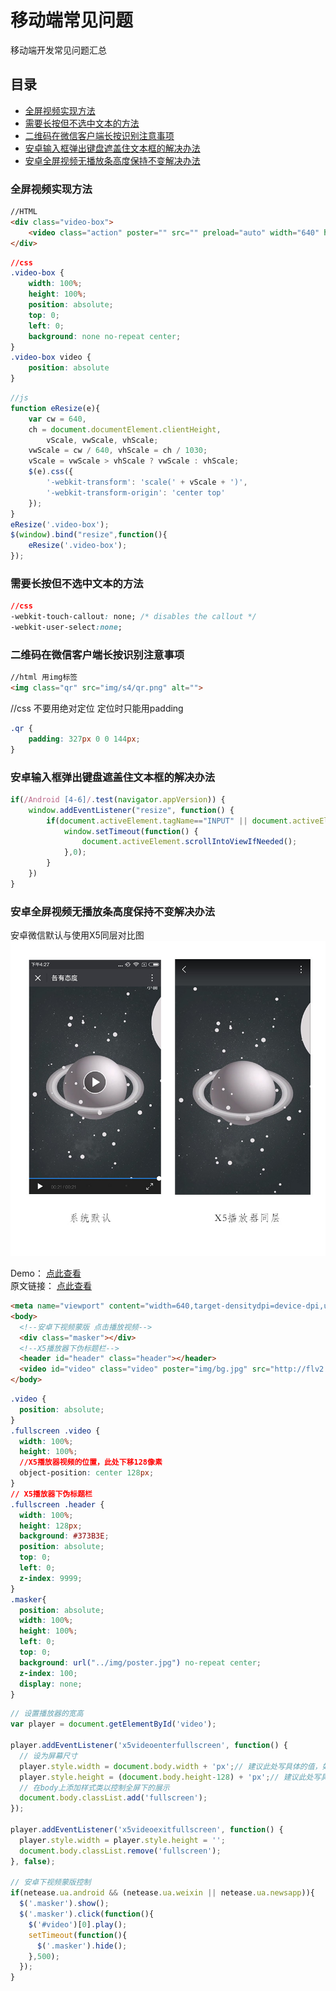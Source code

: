 # 移动端常见问题 #
移动端开发常见问题汇总

## 目录
- [全屏视频实现方法](#全屏视频实现方法)
- [需要长按但不选中文本的方法](#需要长按但不选中文本的方法)
- [二维码在微信客户端长按识别注意事项](#二维码在微信客户端长按识别注意事项)
- [安卓输入框弹出键盘遮盖住文本框的解决办法](#安卓输入框弹出键盘遮盖住文本框的解决办法)
- [安卓全屏视频无播放条高度保持不变解决办法](#安卓全屏视频无播放条高度保持不变解决办法)

### 全屏视频实现方法

```html
//HTML
<div class="video-box">
	<video class="action" poster="" src="" preload="auto" width="640" height="1030" x-webkit-airplay="true" playsinline="true" webkit-playsinline="true"></video>
</div>
```

```css
//css
.video-box {
	width: 100%;
	height: 100%;
	position: absolute;
	top: 0;
	left: 0;
	background: none no-repeat center; 
}
.video-box video {
    position: absolute
}
```

```javascript
//js
function eResize(e){
	var cw = 640,
	ch = document.documentElement.clientHeight,
		vScale, vwScale, vhScale;
	vwScale = cw / 640, vhScale = ch / 1030;
	vScale = vwScale > vhScale ? vwScale : vhScale;
	$(e).css({
		'-webkit-transform': 'scale(' + vScale + ')',
		'-webkit-transform-origin': 'center top'
	});
} 
eResize('.video-box');
$(window).bind("resize",function(){
	eResize('.video-box');
});
```


### 需要长按但不选中文本的方法

```css
//css
-webkit-touch-callout: none; /* disables the callout */
-webkit-user-select:none;
```

### 二维码在微信客户端长按识别注意事项

```html
//html 用img标签
<img class="qr" src="img/s4/qr.png" alt="">
```

//css 不要用绝对定位 定位时只能用padding
```css
.qr {
    padding: 327px 0 0 144px;
}
```

### 安卓输入框弹出键盘遮盖住文本框的解决办法

```javascript
if(/Android [4-6]/.test(navigator.appVersion)) {
	window.addEventListener("resize", function() {
		if(document.activeElement.tagName=="INPUT" || document.activeElement.tagName=="TEXTAREA") {
			window.setTimeout(function() {
				document.activeElement.scrollIntoViewIfNeeded();
			},0);
		}
	})
}
```

### 安卓全屏视频无播放条高度保持不变解决办法

安卓微信默认与使用X5同层对比图
![安卓微信默认与使用X5同层对比图](../../images/fullScene.jpg)

Demo： [点此查看](http://test.go.163.com/go/2015/public/team/ningbo/geyoutaidu/test.html)  
原文链接： [点此查看](https://zhuanlan.zhihu.com/p/27559167)

```html
<meta name="viewport" content="width=640,target-densitydpi=device-dpi,user-scalable=no">
<body>
  <!--安卓下视频蒙版 点击播放视频-->
  <div class="masker"></div>
  <!--X5播放器下伪标题栏-->
  <header id="header" class="header"></header>
  <video id="video" class="video" poster="img/bg.jpg" src="http://flv2.bn.netease.com/videolib3/1707/31/UwslJ1623/HD/UwslJ1623-mobile.mp4" width="640" preload="auto" x-webkit-airplay="true" playsinline="true" webkit-playsinline="true" x5-video-player-type="h5" x5-video-player-fullscreen="true"></video>
</body>
```

```css
.video {
  position: absolute;
}
.fullscreen .video {
  width: 100%;
  height: 100%;
  //X5播放器视频的位置，此处下移128像素
  object-position: center 128px;
}
// X5播放器下伪标题栏
.fullscreen .header {
  width: 100%;
  height: 128px;
  background: #373B3E;
  position: absolute;
  top: 0;
  left: 0;
  z-index: 9999;
}
.masker{
  position: absolute;
  width: 100%;
  height: 100%;
  left: 0;
  top: 0;
  background: url("../img/poster.jpg") no-repeat center;
  z-index: 100;
  display: none;
}
```

```javascript
// 设置播放器的宽高
var player = document.getElementById('video');

player.addEventListener('x5videoenterfullscreen', function() {
  // 设为屏幕尺寸
  player.style.width = document.body.width + 'px';// 建议此处写具体的值，如'640px'
  player.style.height = (document.body.height-128) + 'px';// 建议此处写具体的值，如'1158px'(1030+128 需加上伪标题栏高度)
  // 在body上添加样式类以控制全屏下的展示
  document.body.classList.add('fullscreen');
});

player.addEventListener('x5videoexitfullscreen', function() {
  player.style.width = player.style.height = '';
  document.body.classList.remove('fullscreen');
}, false);

// 安卓下视频蒙版控制
if(netease.ua.android && (netease.ua.weixin || netease.ua.newsapp)){
  $('.masker').show();
  $('.masker').click(function(){
    $('#video')[0].play();
    setTimeout(function(){
      $('.masker').hide();
    },500);
  });
}
```
